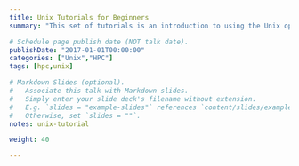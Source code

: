 ```yaml
---
title: Unix Tutorials for Beginners
summary: "This set of tutorials is an introduction to using the Unix operating system from the command line."

# Schedule page publish date (NOT talk date).
publishDate: "2017-01-01T00:00:00"
categories: ["Unix","HPC"]
tags: [hpc,unix]

# Markdown Slides (optional).
#   Associate this talk with Markdown slides.
#   Simply enter your slide deck's filename without extension.
#   E.g. `slides = "example-slides"` references `content/slides/example-slides.md`.
#   Otherwise, set `slides = ""`.
notes: unix-tutorial

weight: 40

---
```


